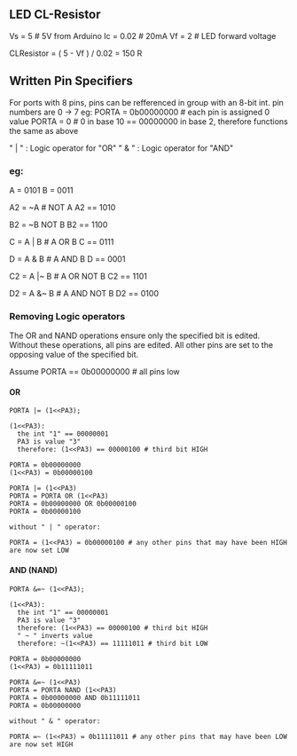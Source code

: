 ## LED CL-Resistor

Vs = 5 # 5V from Arduino
Ic = 0.02 # 20mA
Vf = 2 # LED forward voltage

CLResistor = ( 5 - Vf ) / 0.02 = 150 R 

## Written Pin Specifiers

For ports with 8 pins, pins can be refferenced in group with an 8-bit int.
pin numbers are 0 -> 7
eg:
PORTA = 0b00000000 # each pin is assigned 0 value
PORTA = 0 # 0 in base 10 == 00000000 in base 2, therefore functions the same as above



" | "   : Logic operator for "OR"
" & "   : Logic operator for "AND"

### eg:

  A = 0101
  B = 0011

  A2 = ~A # NOT A
  A2 == 1010

  B2 = ~B NOT B
  B2 == 1100

  C = A | B # A OR B
  C == 0111

  D = A & B # A AND B
  D == 0001

  C2 = A |~ B # A OR NOT B
  C2 == 1101

  D2 = A &~ B # A AND NOT B
  D2 == 0100

### Removing Logic operators

  The OR and NAND operations ensure only the specified bit is edited.
  Without these operations, all pins are edited. All other pins are set to the opposing value of the specified bit.

  Assume PORTA == 0b00000000 # all pins low

  #### OR

    PORTA |= (1<<PA3);

    (1<<PA3):
      the int "1" == 00000001
      PA3 is value "3"
      therefore: (1<<PA3) == 00000100 # third bit HIGH

    PORTA = 0b00000000
    (1<<PA3) = 0b00000100

    PORTA |= (1<<PA3)
    PORTA = PORTA OR (1<<PA3)
    PORTA = 0b00000000 OR 0b00000100
    PORTA = 0b00000100

    without " | " operator:

    PORTA = (1<<PA3) = 0b00000100 # any other pins that may have been HIGH are now set LOW

  #### AND (NAND)
    PORTA &=~ (1<<PA3);

    (1<<PA3):
      the int "1" == 00000001
      PA3 is value "3"
      therefore: (1<<PA3) == 00000100 # third bit HIGH
      " ~ " inverts value
      therefore: ~(1<<PA3) == 11111011 # third bit LOW

    PORTA = 0b00000000
    (1<<PA3) = 0b11111011

    PORTA &=~ (1<<PA3)
    PORTA = PORTA NAND (1<<PA3)
    PORTA = 0b00000000 AND 0b11111011
    PORTA = 0b00000000

    without " & " operator:

    PORTA =~ (1<<PA3) = 0b11111011 # any other pins that may have been LOW are now set HIGH





